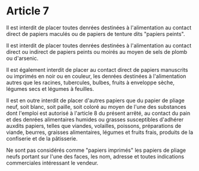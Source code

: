 # Article 7

Il est interdit de placer toutes denrées destinées à l'alimentation au contact direct de papiers maculés ou de papiers de tenture dits "papiers peints".

Il est interdit de placer toutes denrées destinées à l'alimentation au contact direct ou indirect de papiers peints ou moirés au moyen de sels de plomb ou d'arsenic.

Il est également interdit de placer au contact direct de papiers manuscrits ou imprimés en noir ou en couleur, les denrées destinées à l'alimentation autres que les racines, tubercules, bulbes, fruits à enveloppe sèche, légumes secs et légumes à feuilles.

Il est en outre interdit de placer d'autres papiers que du papier de pliage neuf, soit blanc, soit paille, soit coloré au moyen de l'une des substances dont l'emploi est autorisé à l'article 8 du présent arrêté, au contact du pain et des denrées alimentaires humides ou grasses susceptibles d'adhérer auxdits papiers, telles que viandes, volailles, poissons, préparations de viande, beurres, graisses alimentaires, légumes et fruits frais, produits de la confiserie et de la pâtisserie.

Ne sont pas considérés comme "papiers imprimés" les papiers de pliage neufs portant sur l'une des faces, les nom, adresse et toutes indications commerciales intéressant le vendeur.
